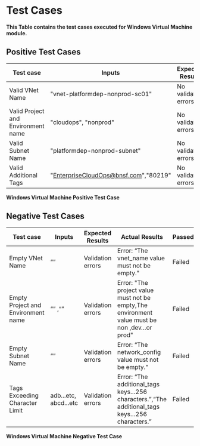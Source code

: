  # Test Cases


**This Table contains the test cases executed for Windows Virtual Machine module.**

## Positive Test Cases
|          Test case               |             Inputs                  | Expected Results   |                    Actual Results                          |Passed/Failed|
|----------------------------------|-------------------------------------|--------------------|------------------------------------------------------------|-------------|
|Valid VNet Name                   |   "vnet-platformdep-nonprod-sc01"   |No validation errors|         "vnet-platformdep-nonprod-sc01"                    |Passed       |
|Valid Project and Environment name|       "cloudops", "nonprod"         |No validation errors|                "vm-cloudops-non"                           |Passed       |
|Valid Subnet Name                 |     "platformdep-nonprod-subnet"    |No validation errors|           "platformdep-nonprod-subnet"                     |Passed       |
|Valid Additional Tags             |"EnterpriseCloudOps@bnsf.com","80219"|No validation errors|"Owner"= "EnterpriseCloudOps@bnsf.com""CostCenter" = "80219"|Passed       |

**Windows Virtual Machine Positive Test Case**




## Negative Test Cases

|             Test case            |       Inputs        |Expected Results |                                      Actual Results                                        |Passed/Failed|
|----------------------------------|---------------------|-----------------|--------------------------------------------------------------------------------------------|-------------|
|Empty VNet Name                   |       “”            |Validation errors|Error: “The vnet_name value must not be empty."                                             |Failed       |
|Empty Project and Environment name|     “” ,“”          |Validation errors|Error: "The project value must not be empty,The environment value must be non ,dev…or prod" |Failed       |
|Empty Subnet Name                 |       “”            |Validation errors|Error: “The network_config value must not be empty."                                        |Failed       |
|Tags Exceeding Character Limit    |adb...etc, abcd...etc|Validation errors|Error: “The additional_tags keys…256 characters.”,“The additional_tags keys…256 characters.”|Failed       |

**Windows Virtual Machine Negative Test Case**